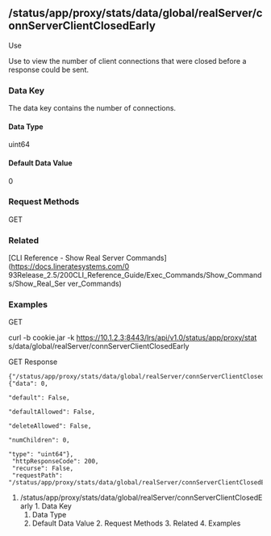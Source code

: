 ## /status/app/proxy/stats/data/global/realServer/connServerClientClosedEarly

Use

Use to view the number of client connections that were closed before a
response could be sent.

### Data Key

The data key contains the number of connections.

#### Data Type

uint64

#### Default Data Value

0

### Request Methods

GET

### Related

[CLI Reference - Show Real Server Commands](https://docs.lineratesystems.com/0
93Release_2.5/200CLI_Reference_Guide/Exec_Commands/Show_Commands/Show_Real_Ser
ver_Commands)

### Examples

GET

curl -b cookie.jar -k https://10.1.2.3:8443/lrs/api/v1.0/status/app/proxy/stat
s/data/global/realServer/connServerClientClosedEarly

GET Response

    
    {"/status/app/proxy/stats/data/global/realServer/connServerClientClosedEarly": {"data": 0,
                                                                                     "default": False,
                                                                                     "defaultAllowed": False,
                                                                                     "deleteAllowed": False,
                                                                                     "numChildren": 0,
                                                                                     "type": "uint64"},
     "httpResponseCode": 200,
     "recurse": False,
     "requestPath": "/status/app/proxy/stats/data/global/realServer/connServerClientClosedEarly"}
    

  1. /status/app/proxy/stats/data/global/realServer/connServerClientClosedEarly
    1. Data Key
      1. Data Type
      2. Default Data Value
    2. Request Methods
    3. Related
    4. Examples

